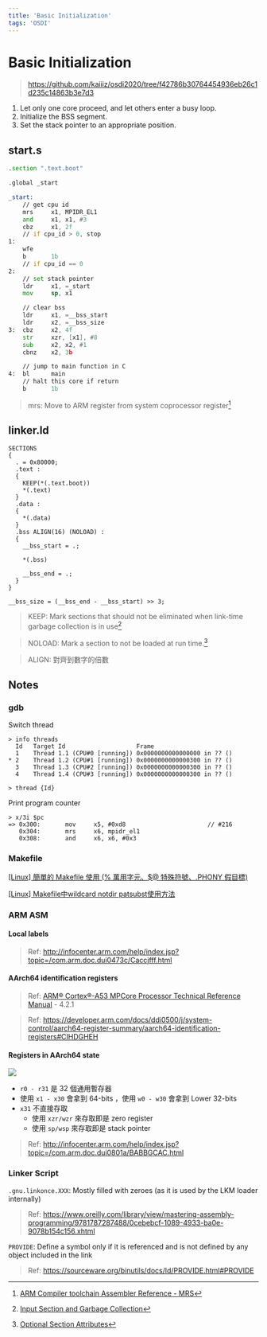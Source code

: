 ```yaml
---
title: 'Basic Initialization'
tags: 'OSDI'
---
```


# Basic Initialization

> https://github.com/kaiiiz/osdi2020/tree/f42786b30764454936eb26c1d235c14863b3e7d3

1. Let only one core proceed, and let others enter a busy loop.
2. Initialize the BSS segment.
3. Set the stack pointer to an appropriate position.

## start.s

```asm
.section ".text.boot"

.global _start

_start:
    // get cpu id
    mrs     x1, MPIDR_EL1
    and     x1, x1, #3
    cbz     x1, 2f
    // if cpu_id > 0, stop
1:
    wfe
    b       1b
    // if cpu_id == 0
2:
    // set stack pointer
    ldr     x1, =_start
    mov     sp, x1

    // clear bss
    ldr     x1, =__bss_start
    ldr     x2, =__bss_size
3:  cbz     x2, 4f
    str     xzr, [x1], #8
    sub     x2, x2, #1
    cbnz    x2, 3b

    // jump to main function in C
4:  bl      main
    // halt this core if return
    b       1b
```

> mrs: Move to ARM register from system coprocessor register[^1]


## linker.ld

```
SECTIONS
{
  . = 0x80000;
  .text :
  {
    KEEP(*(.text.boot))
    *(.text)
  }
  .data :
  {
    *(.data)
  }
  .bss ALIGN(16) (NOLOAD) :
  {
    __bss_start = .;

    *(.bss)

    __bss_end = .;
  }
}

__bss_size = (__bss_end - __bss_start) >> 3;
```

> KEEP: Mark sections that should not be eliminated when link-time garbage collection is in use[^2]

> NOLOAD: Mark a section to not be loaded at run time.[^3]

> ALIGN: 對齊到數字的倍數

## Notes

### gdb

Switch thread

```
> info threads
  Id   Target Id                    Frame 
  1    Thread 1.1 (CPU#0 [running]) 0x0000000000000000 in ?? ()
* 2    Thread 1.2 (CPU#1 [running]) 0x0000000000000300 in ?? ()
  3    Thread 1.3 (CPU#2 [running]) 0x0000000000000300 in ?? ()
  4    Thread 1.4 (CPU#3 [running]) 0x0000000000000300 in ?? ()

> thread {Id}
```

Print program counter

```
> x/3i $pc
=> 0x300:       mov     x5, #0xd8                       // #216
   0x304:       mrs     x6, mpidr_el1
   0x308:       and     x6, x6, #0x3
```

### Makefile

[[Linux] 簡單的 Makefile 使用 (% 萬用字元、$@ 特殊符號、.PHONY 假目標)](https://ephrain.net/linux-%E7%B0%A1%E5%96%AE%E7%9A%84-makefile-%E4%BD%BF%E7%94%A8-%E8%90%AC%E7%94%A8%E5%AD%97%E5%85%83%E3%80%81-%E7%89%B9%E6%AE%8A%E7%AC%A6%E8%99%9F%E3%80%81-phony-%E5%81%87%E7%9B%AE%E6%A8%99/)

[[Linux] Makefile中wildcard notdir patsubst使用方法](https://blog.xuite.net/auster.lai/twblog/520512252-%5BLinux%5D+Makefile%E4%B8%ADwildcard+notdir+patsubst%E4%BD%BF%E7%94%A8%E6%96%B9%E6%B3%95+)

### ARM ASM

#### Local labels

> Ref: http://infocenter.arm.com/help/index.jsp?topic=/com.arm.doc.dui0473c/Caccjfff.html

#### AArch64 identification registers

> Ref: [ARM® Cortex®-A53 MPCore Processor Technical Reference Manual](http://infocenter.arm.com/help/topic/com.arm.doc.ddi0500d/DDI0500D_cortex_a53_r0p2_trm.pdf) - 4.2.1

> Ref: https://developer.arm.com/docs/ddi0500/j/system-control/aarch64-register-summary/aarch64-identification-registers#CIHDGHEH

#### Registers in AArch64 state

![](https://i.imgur.com/CCj3wsl.png)

* `r0 - r31` 是 32 個通用暫存器
* 使用 `x1 - x30` 會拿到 64-bits ，使用 `w0 - w30` 會拿到 Lower 32-bits
* `x31` 不直接存取
    * 使用 `xzr/wzr` 來存取即是 zero register
    * 使用 `sp/wsp` 來存取即是 stack pointer

> Ref: http://infocenter.arm.com/help/index.jsp?topic=/com.arm.doc.dui0801a/BABBGCAC.html

### Linker Script

`.gnu.linkonce.XXX`: Mostly filled with zeroes (as it is used by the LKM loader internally)

> Ref: https://www.oreilly.com/library/view/mastering-assembly-programming/9781787287488/0cebebcf-1089-4933-ba0e-9078b154c156.xhtml

`PROVIDE`: Define a symbol only if it is referenced and is not defined by any object included in the link

> Ref: https://sourceware.org/binutils/docs/ld/PROVIDE.html#PROVIDE


[^1]: [ARM Compiler toolchain Assembler Reference - MRS](http://infocenter.arm.com/help/index.jsp?topic=/com.arm.doc.dui0489c/CIHGJHHH.html)
[^2]: [Input Section and Garbage Collection](https://sourceware.org/binutils/docs/ld/Input-Section-Keep.html#Input-Section-Keep)
[^3]: [Optional Section Attributes](https://ftp.gnu.org/old-gnu/Manuals/ld-2.9.1/html_node/ld_21.html)
